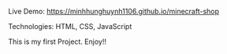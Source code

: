Live Demo: https://minhhunghuynh1106.github.io/minecraft-shop

Technologies: HTML, CSS, JavaScript

This is my first Project. Enjoy!!
